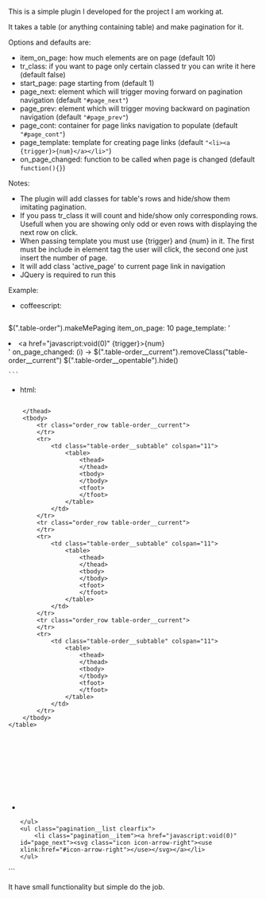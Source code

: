 This is a simple plugin I developed for the project I am working at.

It takes a table (or anything containing table) and make pagination for it.

Options and defaults are:
* item_on_page: how much elements are on page (default 10)
* tr_class: if you want to page only certain classed tr you can write it here (default false)
* start_page: page starting from (default 1)
* page_next: element which will trigger moving forward on pagination navigation (default `"#page_next"`)
* page_prev: element which will trigger moving backward on pagination navigation (default `"#page_prev"`)
* page_cont: container for page links navigation to populate (default `"#page_cont"`)
* page_template: template for creating page links (default `"<li><a {trigger}>{num}</a></li>"`)
* on_page_changed: function to be called when page is changed (default `function(){}`)

Notes:
* The plugin will add classes for table's rows and hide/show them imitating pagination.
* If you pass tr_class it will count and hide/show only corresponding rows. Usefull when you are showing only odd or even rows with displaying the next row on click.
* When passing template you must use {trigger} and {num} in it. The first must be include in element tag the user will click, the second one just insert the number of page.
* It will add class 'active_page' to current page link in navigation
* JQuery is required to run this

Example:
* coffeescript:
    ```coffeescript

$(".table-order").makeMePaging
    item_on_page: 10
    page_template: '<li class="pagination__item"><a href="javascript:void(0)" {trigger}>{num}</a></li>'
    on_page_changed: (i) ->
        $(".table-order__current").removeClass("table-order__current")
        $(".table-order__opentable").hide()


    ```
* html:
    ```html

<div class="table-order table-order_orders">
    <table>
        <thead>

        </thead>
        <tbody>
            <tr class="order_row table-order__current">
            </tr>
            <tr>
                <td class="table-order__subtable" colspan="11">
                    <table>
                        <thead>
                        </thead>
                        <tbody>
                        </tbody>
                        <tfoot>
                        </tfoot>
                    </table>
                </td>
            </tr>
            <tr class="order_row table-order__current">
            </tr>
            <tr>
                <td class="table-order__subtable" colspan="11">
                    <table>
                        <thead>
                        </thead>
                        <tbody>
                        </tbody>
                        <tfoot>
                        </tfoot>
                    </table>
                </td>
            </tr>
            <tr class="order_row table-order__current">
            </tr>
            <tr>
                <td class="table-order__subtable" colspan="11">
                    <table>
                        <thead>
                        </thead>
                        <tbody>
                        </tbody>
                        <tfoot>
                        </tfoot>
                    </table>
                </td>
            </tr>
        </tbody>
    </table>
</div>

<div class="pagination pagination_left clearfix">
    <ul class="pagination__list clearfix">
        <li class="pagination__item"><a href="javascript:void(0)" id="page_prev"><svg class="icon icon-arrow-left"><use xlink:href="#icon-arrow-left"></use></svg></a></li>
    </ul>
    <ul class="pagination__list clearfix" id="page_cont">

    </ul>
    <ul class="pagination__list clearfix">
        <li class="pagination__item"><a href="javascript:void(0)" id="page_next"><svg class="icon icon-arrow-right"><use xlink:href="#icon-arrow-right"></use></svg></a></li>
    </ul>
</div>
    ```

It have small functionality but simple do the job.

